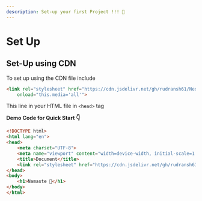 ```yaml
---
description: Set-up your first Project !!! 🎉
---
```


# Set Up



## Set-Up using CDN

To set up using the CDN file include&#x20;

```html
<link rel="stylesheet" href="https://cdn.jsdelivr.net/gh/rudransh61/NextGenCSS-/src/index.css" media="print"
    onload="this.media='all'">
```

This line in your HTML file in `<head>` tag

**Demo Code for Quick Start 👇**

```html
<!DOCTYPE html>
<html lang="en">
<head>
    <meta charset="UTF-8">
    <meta name="viewport" content="width=device-width, initial-scale=1.0">
    <title>Document</title>
    <link rel="stylesheet" href="https://cdn.jsdelivr.net/gh/rudransh61/NextGenCSS-/src/index.css" media="print"onload="this.media='all'">
</head>
<body>
    <h1>Namaste 🙏</h1>
</body>
</html>
```

